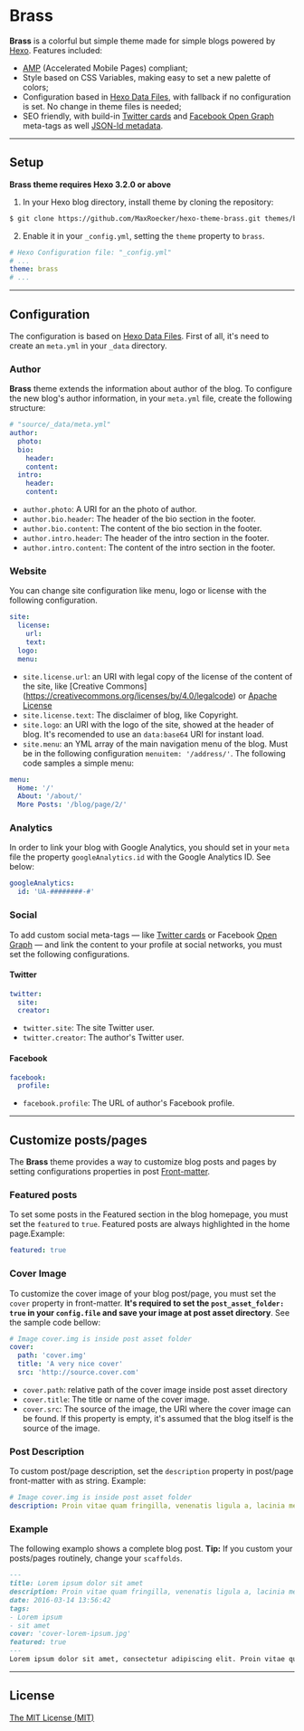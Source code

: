 # Brass #
**Brass** is a colorful but simple theme made for simple blogs powered by [Hexo](http://hexo.io). Features included:

* [AMP](https://www.ampproject.org/) (Accelerated Mobile Pages) compliant;
* Style based on CSS Variables, making easy to set a new palette of colors;
* Configuration based in [Hexo Data Files](https://hexo.io/docs/data-files.html), with fallback if no configuration is set. No change in theme files is needed;
* SEO friendly, with build-in [Twitter cards](https://dev.twitter.com/cards/overview) and [Facebook Open Graph](https://developers.facebook.com/docs/sharing/opengraph) meta-tags as well [JSON-ld metadata](https://developers.google.com/structured-data/rich-snippets/articles#examples).

---
## Setup ##
**Brass theme requires Hexo 3.2.0 or above**

1) In your Hexo blog directory, install theme by cloning the repository:

``` bash
$ git clone https://github.com/MaxRoecker/hexo-theme-brass.git themes/brass
```

2) Enable it in your `_config.yml`, setting the `theme` property to `brass`.

``` yml
# Hexo Configuration file: "_config.yml"
# ...
theme: brass
# ...
```


---
## Configuration ##
The configuration is based on [Hexo Data Files](https://hexo.io/docs/data-files.html). First of all, it's need to create an `meta.yml` in your `_data` directory.

### Author ###
**Brass** theme extends the information about author of the blog. To configure the new blog's author information, in your `meta.yml` file, create the following structure:

``` yml
# "source/_data/meta.yml"
author:
  photo:
  bio:
    header:
    content:
  intro:
    header:
    content:
```

* `author.photo`: A URI for an the photo of author.
* `author.bio.header`: The header of the bio section in the footer.
* `author.bio.content`: The content of the bio section in the footer.
* `author.intro.header`: The header of the intro section in the footer.
* `author.intro.content`: The content of the intro section in the footer.

### Website ###
You can change site configuration like menu, logo or license with the following configuration.

``` yml
site:
  license:
    url:
    text:
  logo:
  menu:
```

* `site.license.url`: an URI with legal copy of the license of the content of the site, like [Creative Commons] (https://creativecommons.org/licenses/by/4.0/legalcode) or [Apache License](http://www.apache.org/licenses/LICENSE-2.0)
* `site.license.text`: The disclaimer of blog, like Copyright.
* `site.logo`: an URI with the logo of the site, showed at the header of blog. It's recomended to use an `data:base64` URI for instant load.
* `site.menu`: an YML array of the main navigation menu of the blog. Must be in the following configuration `menuitem: '/address/'`. The following code samples a simple menu:

``` yml
menu:
  Home: '/'
  About: '/about/'
  More Posts: '/blog/page/2/'
```
### Analytics ###
In order to link your blog with Google Analytics, you should set in your `meta` file the property `googleAnalytics.id` with the Google Analytics ID. See below:
```yml
googleAnalytics:
  id: 'UA-########-#'
```

### Social ###
To add custom social meta-tags — like [Twitter cards](https://dev.twitter.com/cards/overview) or Facebook [Open Graph](https://developers.facebook.com/docs/sharing/opengraph) — and link the content to your profile at social networks, you must set the following configurations.

#### Twitter ###
``` yml
twitter:
  site:
  creator:
```
* `twitter.site`: The site Twitter user.
* `twitter.creator`: The author's Twitter user.

#### Facebook ###
``` yml
facebook:
  profile:
```
* `facebook.profile`: The URL of author's Facebook profile.



---
## Customize posts/pages ##
The **Brass** theme provides a way to customize blog posts and pages by setting configurations properties in post [Front-matter](https://hexo.io/docs/front-matter.html).

### Featured posts ###
To set some posts in the Featured section in the blog homepage, you must set the `featured` to `true`. Featured posts are always highlighted in the home page.Example:
``` yml
featured: true
```

### Cover Image ###
To customize the cover image of your blog post/page, you must set the `cover` property in front-matter. **It's required to set the `post_asset_folder: true` in your `config.file` and save your image at post asset directory**. See the sample code bellow:
``` yml
# Image cover.img is inside post asset folder
cover:
  path: 'cover.img'
  title: 'A very nice cover'
  src: 'http://source.cover.com'
```

* `cover.path`: relative path of the cover image inside post asset directory
* `cover.title`: The title or name of the cover image.
* `cover.src`: The source of the image, the URI where the cover image can be found. If this property is empty, it's assumed that the blog itself is the source of the image.


### Post Description ###
To custom post/page description, set the `description` property in post/page front-matter with as string. Example:
``` yml
# Image cover.img is inside post asset folder
description: Proin vitae quam fringilla, venenatis ligula a, lacinia metus
```

### Example ###
The following examplo shows a complete blog post. **Tip:** If you custom your posts/pages routinely, change your `scaffolds`.

```md
---
title: Lorem ipsum dolor sit amet
description: Proin vitae quam fringilla, venenatis ligula a, lacinia metus
date: 2016-03-14 13:56:42
tags:
- Lorem ipsum
- sit amet
cover: 'cover-lorem-ipsum.jpg'
featured: true
---
Lorem ipsum dolor sit amet, consectetur adipiscing elit. Proin vitae quam fringilla, venenatis ligula a, lacinia metus. Proin sit amet tempus tortor, at sagittis elit. Morbi sollicitudin, nulla non commodo malesuada, arcu purus faucibus neque, sed congue ligula sapien nec leo. Phasellus tincidunt mollis erat, iaculis hendrerit justo maximus eu. Fusce aliquet diam ac felis euismod, vitae viverra massa posuere. Pellentesque placerat, lectus sed elementum condimentum, magna nisl lobortis sapien, vel rhoncus mi metus eget arcu. Etiam aliquam libero quis tristique varius. Phasellus ut eros at velit eleifend dapibus at nec orci. Maecenas elit velit, maximus eu scelerisque accumsan, euismod at arcu. Nullam interdum mauris arcu, ac tempus nisl lacinia non. Proin viverra, purus nec pellentesque placerat, odio dolor dictum nisi, a lobortis nulla ex non mi. Sed ullamcorper neque turpis, eget commodo tortor egestas a.
```

---
## License ##
[The MIT License (MIT)](https://maxroecker.mit-license.org/)
